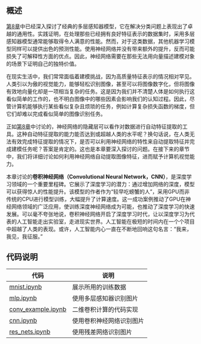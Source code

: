 ## 概述

[第8章](../ch08_mlp)中已经深入探讨了经典的多层感知器模型，它在解决分类问题上表现出了卓越的通用性。实践证明，在处理那些已经拥有良好特征表示的数据集时，采用多层感知器模型通常能够取得令人满意的性能。然而，对于这类数据，其他机器学习模型同样可以提供出色的预测性能。使用神经网络并没有带来额外的提升，反而可能损失了可解释性方面的优点。因此，神经网络需要在那些无法用向量描述建模对象的场景下证明自己的独特价值。

在现实生活中，我们常常面临着建模挑战，因为高质量特征表示的情况相对罕见。人类引以为傲的视觉能力，能够轻松识别图像，甚至可以将图像数字化，但将图像有效地向量化却是一项相当复杂的任务。这是因为我们并不清楚人体是如何执行这看似简单的工作的，也不明白图像中的哪些因素会影响我们的认知过程。因此，尽管计算机能够执行某些看似复杂且烦琐的任务，例如计算复杂损失函数的梯度，但它们却难以完成看似简单的图像识别任务。

正如[第8章](../ch08_mlp)中讨论的，神经网络的隐藏层可以看作对数据进行自动特征提取的工具。这种自动特征提取的能力能否达到或超越人类的水平呢？换句话说，在人类无法有效完成特征提取的情况下，是否可以利用神经网络的特性来自动提取特征并完成建模任务呢？答案是肯定的。这也是本章要深入探讨的问题。在接下来的章节中，我们将详细讨论如何利用神经网络自动提取图像特征，进而赋予计算机视觉能力。

本章讨论的**卷积神经网络（Convolutional Neural Network，CNN）**，是深度学习领域的一个重要里程碑。它展示了深度学习的潜力：通过增加网络的深度，模型可以获得惊人的性能提升。该模型的作者作为“较早吃螃蟹的人”，采用GPU而非传统的CPU进行模型训练，大幅提升了计算速度。这一成功案例推动了GPU在神经网络领域的广泛应用，使训练深度神经网络成为可能，也推动了深度学习的快速发展。可以毫不夸张地说，卷积神经网络开启了深度学习时代，让以深度学习为代表的人工智能走出实验室，走进现实世界。人工智能在极短的时间内在一个个项目中超越了人类的表现。或许，人工智能内心一直在不断地回响这句名言：“我来，我见，我征服。”



## 代码说明

|代码|说明|
|---|---|
|[mnist.ipynb](mnist.ipynb)| 展示所用的训练数据 |
|[mlp.ipynb](mlp.ipynb)| 使用多层感知器识别图片 |
|[conv_example.ipynb](conv_example.ipynb)| 二维卷积计算的代码实现 |
|[cnn.ipynb](cnn.ipynb)| 使用卷积神经网络识别图片 |
|[res_nets.ipynb](res_nets.ipynb)| 使用残差网络识别图片 |